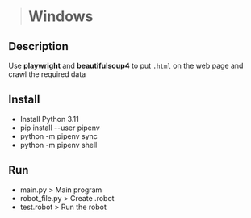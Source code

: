 ># Windows

## Description
Use **playwright** and **beautifulsoup4** to put `.html` on the web page and crawl the required data

## Install

- Install Python 3.11
- pip install --user pipenv
- python -m pipenv sync
- python -m pipenv shell

## Run
- main.py > Main program
- robot_file.py > Create .robot
- test.robot > Run the robot

<!-- pyinstaller -F <python file>   # 打包成單執行檔，適合小檔
pyinstaller -D <python file>   # 打包成多個文件，適合框架類程式 -->
